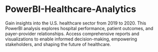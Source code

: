# PowerBI-Healthcare-Analytics
Gain insights into the U.S. healthcare sector from 2019 to 2020. This PowerBI analysis explores hospital performance, patient outcomes, and payer-provider relationships. Access comprehensive reports and visualizations to enable informed decision-making, empowering stakeholders, and shaping the future of healthcare.
